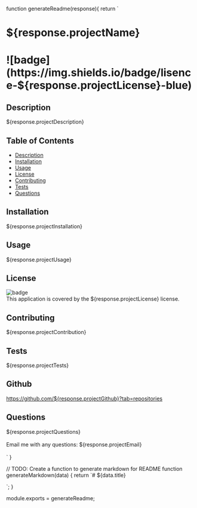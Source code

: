 function generateReadme(response){
  return `
  <h1>${response.projectName} <h1>
  ![badge](https://img.shields.io/badge/lisence-${response.projectLicense}-blue)<br />

  ## <h2>Description</h2>
  ${response.projectDescription}

  ## Table of Contents
  - [Description](#description)
  - [Installation](#installation)
  - [Usage](#usage)
  - [License](#license)
  - [Contributing](#contributing)
  - [Tests](#tests)
  - [Questions](#questions)

  ## Installation
  ${response.projectInstallation}

  ## Usage
  ${response.projectUsage}

  ## License
  ![badge](https://img.shields.io/badge/license-${response.projectLicense}-darkyellow)
  <br />
  This application is covered by the ${response.projectLicense} license.

  ## Contributing
  ${response.projectContribution}

  ## Tests
  ${response.projectTests}
  
  ## Github
  https://github.com/${response.projectGithub}?tab=repositories

  ## <h2 >Questions</h2>
  ${response.projectQuestions}<br />
  <br />
  Email me with any questions: ${response.projectEmail}<br /><br />
  `
}


// TODO: Create a function to generate markdown for README
function generateMarkdown(data) {
  return `# ${data.title}

`;
}

module.exports = generateReadme;

